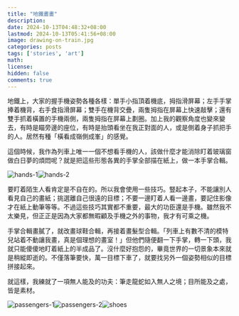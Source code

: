 ```yaml
---
title: "地鐵畫畫"
description: 
date: 2024-10-13T04:48:32+08:00
lastmod: 2024-10-13T05:41:56+08:00
image: drawing-on-train.jpg
categories: posts
tags: ['stories', 'art']
math: 
license: 
hidden: false
comments: true
---
```


地鐵上，大家的握手機姿勢各種各樣：單手小指頂着機底，拇指滑屏幕；左手手掌捧着機背，右手食指滑屏幕；雙手在機背交疊，兩隻拇指在屏幕上快速敲擊；還有雙手抓着橫置的手機兩側，兩隻拇指在屏幕上劃圈。加上我的觀察角度也變來變去，有時是瞄旁邊的座位，有時是抬頭看坐在我正對面的人，或是側着身子抓把手的人。居然有種「橫看成嶺側成峯」的感覺。

這個時候，我作為列車上唯一一個不想看手機的人，該做什麼才能消除盯着玻璃窗做白日夢的煩悶呢？就是把這些形態各異的手掌全部描在紙上，做一本手掌合輯。

![hands-1](hands-1.jpg)![hands-2](hands-2.jpg)

要盯着陌生人看肯定是不自在的。所以我會使用一些技巧。豎起本子，不能讓別人看見自己的畫紙；挑選離自己很遠的目標；不要一邊盯着人看一邊畫，要記住影像才在紙上動筆等等。不過這些技巧其實都不重要，最大的功臣還是手機。雖然我不太樂見，但正正是因為大家都無暇顧及手機之外的事物，我才有可乘之機。

手掌合輯畫膩了，就改畫球鞋合輯，再接着畫髮型合輯。「列車上有數不清的模特兒站着不動讓我畫，真是個理想的畫室！」但他們隨便翻一下手掌，轉一下頭，我就只能傻傻地盯着紙上的半成品了。沒什麼好抱怨的，畢竟世界的一切景象本來就是稍縱即逝的。不僅落筆要快，萬一目標下車了，就要找另外一個姿勢相似的目標拼接起來。

就這樣，我練就了一項無人能及的功夫：筆走龍蛇如入無人之境；目所能及之處，皆是素材。


![passengers-1](passengers-1.jpg)![passengers-2](passengers-2.jpg)![shoes](shoes.jpg)


